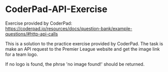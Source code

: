 # CoderPad-API-Exercise
Exercise provided by CoderPad: https://coderpad.io/resources/docs/question-bank/example-questions/#http-api-calls

This is a solution to the practice exercise provided by CoderPad. The task is make an API request to the Premier League website and get the image link for a team logo.

If no logo is found, the phrse 'no image found!' should be returned. 
